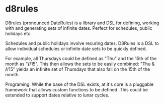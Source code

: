 # d8rules
D8rules (pronounced DateRules) is a library and DSL for defining, working with and generating
sets of infinite dates.   Perfect for schedules, public holidays etc.

Schedules and public holidays involve recuring dates.   D8Rules is a DSL to allow individual
schedules or infinite date sets to be quickly defined.

For example, all Thursdays could be defined as "Thu" and the 15th of the month as "**/**/15".   This
then allows the sets to be easily combined: "Thu & **/**/15" yields an infinite set of Thursdays that
also fall on the 15th of the month.


Programing:
While the base of the DSL exists, at it's core is a pluggable framework that allows custom functions to
be defined.   This could be extended to support dates relative to lunar cycles. 
